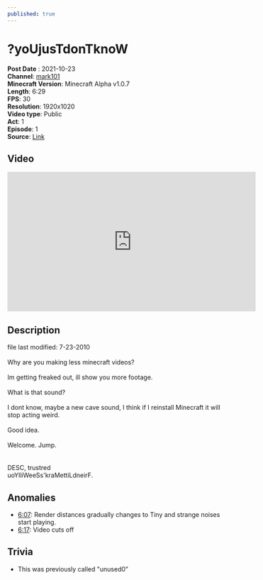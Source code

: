 ```yaml
---
published: true
---
```


# ?yoUjusTdonTknoW
**Post Date** : 2021-10-23
<br>**Channel**: [mark101](channel_mark101)
<br>**Minecraft Version**: Minecraft Alpha v1.0.7
<br>**Length**: 6:29
<br>**FPS**: 30
<br>**Resolution**: 1920x1020
<br>**Video type**: Public 
<br>**Act**: 1
<br>**Episode**: 1
<br>**Source**: [Link](https://www.youtube.com/watch?v=EOt5IQI3VlY)

## Video
<iframe width="560" height="315" src="https://www.youtube-nocookie.com/embed/EOt5IQI3VlY" title="YouTube video player" frameborder="0" allow="accelerometer; autoplay; clipboard-write; encrypted-media; gyroscope; picture-in-picture" allowfullscreen></iframe>

## Description
file last modified: 7-23-2010
<br><br>Why are you making less minecraft videos?
<br><br>Im getting freaked out, ill show you more footage.
<br><br>What is that sound?
<br><br>I dont know, maybe a new cave sound, I think if I reinstall Minecraft it will stop acting weird.
<br><br>Good idea.
<br><br>Welcome. Jump.
<br><br><br>DESC, trustred 
<br>uoYlliWeeSs'kraMettiLdneirF.

## Anomalies
- [6:07](https://youtu.be/EOt5IQI3VlY?t=367): Render distances gradually changes to Tiny and strange noises start playing.
- [6:17](https://youtu.be/EOt5IQI3VlY?t=377): Video cuts off

## Trivia
- This was previously called "unused0"